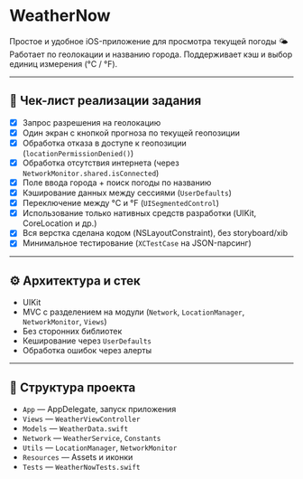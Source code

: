 # WeatherNow

Простое и удобное iOS-приложение для просмотра текущей погоды 🌤  
Работает по геолокации и названию города. Поддерживает кэш и выбор единиц измерения (°C / °F).

---

## 📝 Чек-лист реализации задания

- [x] Запрос разрешения на геолокацию  
- [x] Один экран с кнопкой прогноза по текущей геопозиции  
- [x] Обработка отказа в доступе к геопозиции (`locationPermissionDenied()`)  
- [x] Обработка отсутствия интернета (через `NetworkMonitor.shared.isConnected`)  
- [x] Поле ввода города + поиск погоды по названию  
- [x] Кэширование данных между сессиями (`UserDefaults`)  
- [x] Переключение между °C и °F (`UISegmentedControl`)  
- [x] Использование только нативных средств разработки (UIKit, CoreLocation и др.)  
- [x] Вся верстка сделана кодом (NSLayoutConstraint), без storyboard/xib  
- [x] Минимальное тестирование (`XCTestCase` на JSON-парсинг)

---

## ⚙️ Архитектура и стек

- UIKit
- MVC с разделением на модули (`Network`, `LocationManager`, `NetworkMonitor`, `Views`)
- Без сторонних библиотек
- Кеширование через `UserDefaults`
- Обработка ошибок через алерты

---

## 📁 Структура проекта

- `App` — AppDelegate, запуск приложения  
- `Views` — `WeatherViewController`  
- `Models` — `WeatherData.swift`  
- `Network` — `WeatherService`, `Constants`  
- `Utils` — `LocationManager`, `NetworkMonitor`  
- `Resources` — Assets и иконки  
- `Tests` — `WeatherNowTests.swift`

